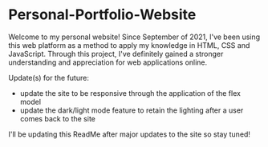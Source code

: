 # Personal-Portfolio-Website

Welcome to my personal website! Since September of 2021, I've been using this web platform as a method to apply my knowledge in HTML, CSS and JavaScript. Through this project, I've definitely gained a stronger understanding and appreciation for web applications online.

Update(s) for the future:
- update the site to be responsive through the application of the flex model
- update the dark/light mode feature to retain the lighting after a user comes back to the site

I'll be updating this ReadMe after major updates to the site so stay tuned!
